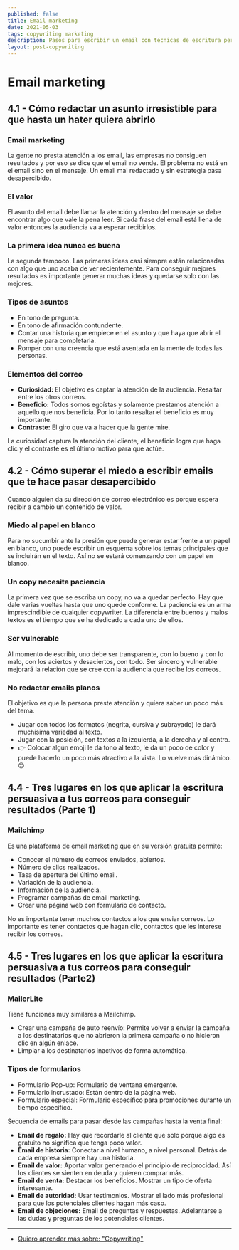 ```yaml
---
published: false
title: Email marketing
date: 2021-05-03
tags: copywriting marketing
description: Pasos para escribir un email con técnicas de escritura persuasiva.
layout: post-copywriting
---
```


# Email marketing

## 4.1 - Cómo redactar un asunto irresistible para que hasta un hater quiera abrirlo

### Email marketing

La gente no presta atención a los email, las empresas no consiguen resultados y por eso se dice que el email no vende. El problema no está en el email sino en el mensaje. Un email mal redactado y sin estrategia pasa desapercibido.

### El valor

El asunto del email debe llamar la atención y dentro del mensaje se debe encontrar algo que vale la pena leer. Si cada frase del email está llena de valor entonces la audiencia va a esperar recibirlos.

### La primera idea nunca es buena

La segunda tampoco. Las primeras ideas casi siempre están relacionadas con algo que uno acaba de ver recientemente. Para conseguir mejores resultados es importante generar muchas ideas y quedarse solo con las mejores.

### Tipos de asuntos

- En tono de pregunta.
- En tono de afirmación contundente.
- Contar una historia que empiece en el asunto y que haya que abrir el mensaje para completarla.
- Romper con una creencia que está asentada en la mente de todas las personas.

### Elementos del correo

- **Curiosidad:** El objetivo es captar la atención de la audiencia. Resaltar entre los otros correos.
- **Beneficio:** Todos somos egoístas y solamente prestamos atención a aquello que nos beneficia. Por lo tanto resaltar el beneficio es muy importante.
- **Contraste:** El giro que va a hacer que la gente mire.

La curiosidad captura la atención del cliente, el beneficio logra que haga clic y el contraste es el último motivo para que actúe.

## 4.2 - Cómo superar el miedo a escribir emails que te hace pasar desapercibido

Cuando alguien da su dirección de correo electrónico es porque espera recibir a cambio un contenido de valor.

### Miedo al papel en blanco

Para no sucumbir ante la presión que puede generar estar frente a un papel en blanco, uno puede escribir un esquema sobre los temas principales que se incluirán en el texto. Así no se estará comenzando con un papel en blanco.

### Un copy necesita paciencia

La primera vez que se escriba un copy, no va a quedar perfecto. Hay que dale varias vueltas hasta que uno quede conforme. La paciencia es un arma imprescindible de cualquier copywriter. La diferencia entre buenos y malos textos es el tiempo que se ha dedicado a cada uno de ellos.

### Ser vulnerable

Al momento de escribir, uno debe ser transparente, con lo bueno y con lo malo, con los aciertos y desaciertos, con todo. Ser sincero y vulnerable mejorará la relación que se cree con la audiencia que recibe los correos.

### No redactar emails planos

El objetivo es que la persona preste atención y quiera saber un poco más del tema.

- Jugar con todos los formatos (negrita, cursiva y subrayado) le dará muchísima variedad al texto.
- Jugar con la posición, con textos a la izquierda, a la derecha y al centro.
- 👉 Colocar algún emoji le da tono al texto, le da un poco de color y puede hacerlo un poco más atractivo a la vista. Lo vuelve más dinámico. 😍

## 4.4 - Tres lugares en los que aplicar la escritura persuasiva a tus correos para conseguir resultados (Parte 1)

### Mailchimp

Es una plataforma de email marketing que en su versión gratuita permite:

- Conocer el número de correos enviados, abiertos.
- Número de clics realizados.
- Tasa de apertura del último email.
- Variación de la audiencia.
- Información de la audiencia.
- Programar campañas de email marketing.
- Crear una página web con formulario de contacto.

No es importante tener muchos contactos a los que enviar correos. Lo importante es tener contactos que hagan clic, contactos que les interese recibir los correos.

## 4.5 - Tres lugares en los que aplicar la escritura persuasiva a tus correos para conseguir resultados (Parte2)

### MailerLite

Tiene funciones muy similares a Mailchimp.

- Crear una campaña de auto reenvío: Permite volver a enviar la campaña a los destinatarios que no abrieron la primera campaña o no hicieron clic en algún enlace.
- Limpiar a los destinatarios inactivos de forma automática.

### Tipos de formularios

- Formulario Pop-up: Formulario de ventana emergente.
- Formulario incrustado: Están dentro de la página web.
- Formulario especial: Formulario específico para promociones durante un tiempo específico.

Secuencia de emails para pasar desde las campañas hasta la venta final:

- **Email de regalo:** Hay que recordarle al cliente que solo porque algo es gratuito no significa que tenga poco valor.
- **Email de historia:** Conectar a nivel humano, a nivel personal. Detrás de cada empresa siempre hay una historia.
- **Email de valor:** Aportar valor generando el principio de reciprocidad. Así los clientes se sienten en deuda y quieren comprar más.
- **Email de venta:** Destacar los beneficios. Mostrar un tipo de oferta interesante.
- **Email de autoridad:** Usar testimonios. Mostrar el lado más profesional para que los potenciales clientes hagan más caso.
- **Email de objeciones:** Email de preguntas y respuestas. Adelantarse a las dudas y preguntas de los potenciales clientes.

---

- [Quiero aprender más sobre: "Copywriting"](../00/copywriting)
